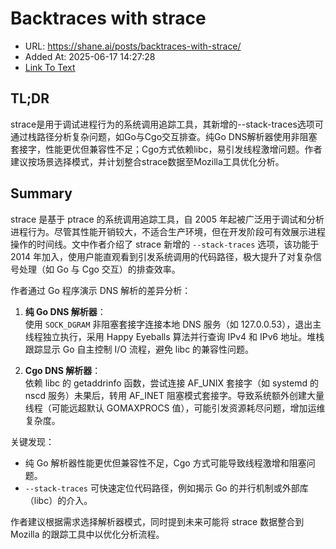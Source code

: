 # Backtraces with strace
- URL: https://shane.ai/posts/backtraces-with-strace/
- Added At: 2025-06-17 14:27:28
- [Link To Text](2025-06-17-backtraces-with-strace_raw.md)

## TL;DR


strace是用于调试进程行为的系统调用追踪工具，其新增的--stack-traces选项可通过栈路径分析复杂问题，如Go与Cgo交互排查。纯Go DNS解析器使用非阻塞套接字，性能更优但兼容性不足；Cgo方式依赖libc，易引发线程激增问题。作者建议按场景选择模式，并计划整合strace数据至Mozilla工具优化分析。

## Summary


strace 是基于 ptrace 的系统调用追踪工具，自 2005 年起被广泛用于调试和分析进程行为。尽管其性能开销较大，不适合生产环境，但在开发阶段可有效展示进程操作的时间线。文中作者介绍了 strace 新增的 `--stack-traces` 选项，该功能于 2014 年加入，使用户能直观看到引发系统调用的代码路径，极大提升了对复杂信号处理（如 Go 与 Cgo 交互）的排查效率。

作者通过 Go 程序演示 DNS 解析的差异分析：
1. **纯 Go DNS 解析器**：  
   使用 `SOCK_DGRAM` 非阻塞套接字连接本地 DNS 服务（如 127.0.0.53），退出主线程独立执行，采用 Happy Eyeballs 算法并行查询 IPv4 和 IPv6 地址。堆栈跟踪显示 Go 自主控制 I/O 流程，避免 libc 的兼容性问题。

2. **Cgo DNS 解析器**：  
   依赖 libc 的 getaddrinfo 函数，尝试连接 AF_UNIX 套接字（如 systemd 的 nscd 服务）未果后，转用 AF_INET 阻塞模式套接字。导致系统额外创建大量线程（可能远超默认 GOMAXPROCS 值），可能引发资源耗尽问题，增加运维复杂度。

关键发现：  
- 纯 Go 解析器性能更优但兼容性不足，Cgo 方式可能导致线程激增和阻塞问题。  
- `--stack-traces` 可快速定位代码路径，例如揭示 Go 的并行机制或外部库（libc）的介入。  

作者建议根据需求选择解析器模式，同时提到未来可能将 strace 数据整合到 Mozilla 的跟踪工具中以优化分析流程。
